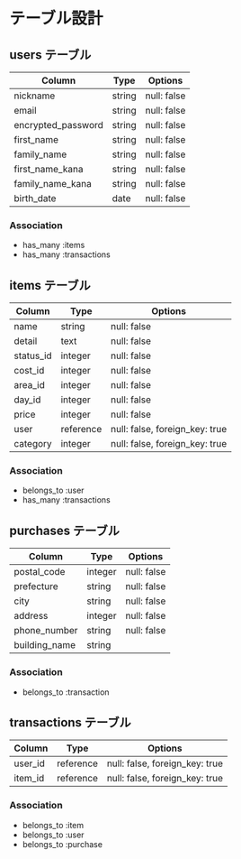 # テーブル設計

## users テーブル

| Column             | Type    | Options     |
| ------------------ | ------- | ----------- |
| nickname           | string  | null: false |
| email              | string  | null: false |
| encrypted_password | string  | null: false |
| first_name         | string  | null: false |
| family_name        | string  | null: false |
| first_name_kana    | string  | null: false |
| family_name_kana   | string  | null: false |
| birth_date         | date    | null: false |


### Association

- has_many :items
- has_many :transactions


## items テーブル

| Column    | Type      | Options                        |
| --------- | --------- | ------------------------------ |
| name      | string    | null: false                    |
| detail    | text      | null: false                    |
| status_id | integer   | null: false                    |
| cost_id   | integer   | null: false                    |
| area_id   | integer   | null: false                    |
| day_id    | integer   | null: false                    |
| price     | integer   | null: false                    |
| user      | reference | null: false, foreign_key: true |
| category  | integer   | null: false, foreign_key: true |

### Association

- belongs_to :user
- has_many :transactions


## purchases テーブル

| Column        | Type    | Options     |
| ------------- | ------- | ----------- |
| postal_code   | integer | null: false |
| prefecture    | string  | null: false |
| city          | string  | null: false |
| address       | integer | null: false |
| phone_number  | string  | null: false |
| building_name | string  |             |

### Association

- belongs_to :transaction

## transactions テーブル

| Column  | Type       | Options                       |
| --------| ---------- | ----------------------------- |
| user_id | reference  | null: false, foreign_key: true|
| item_id | reference  | null: false, foreign_key: true|

### Association

- belongs_to :item
- belongs_to :user
- belongs_to :purchase

